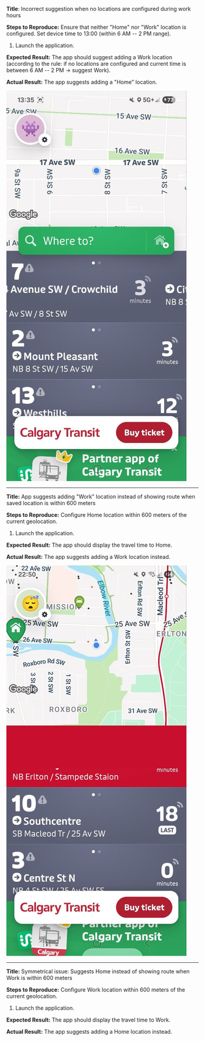 **Title**: Incorrect suggestion when no locations are configured during
work hours

**Steps to Reproduce:**
Ensure that neither "Home" nor "Work" location is configured.
Set device time to 13:00 (within 6 AM -- 2 PM range).

1.  Launch the application.

**Expected Result:**
The app should suggest adding a Work location (according to the rule: if
no locations are configured and current time is between 6 AM -- 2 PM →
suggest Work).

**Actual Result:**
The app suggests adding a "Home" location.

![Screenshot 1](./images/1.jpg)

---

**Title:** App suggests adding "Work" location instead of showing route
when saved location is within 600 meters

**Steps to Reproduce:**
Configure Home location within 600 meters of the current geolocation.

1.  Launch the application.

**Expected Result:**
The app should display the travel time to Home.

**Actual Result:**
The app suggests adding a Work location instead.

![Screenshot 2](./images/2.jpg)

---

**Title:** Symmetrical issue: Suggests Home instead of showing route
when Work is within 600 meters

**Steps to Reproduce:**
Configure Work location within 600 meters of the current geolocation.

1.  Launch the application.

**Expected Result:**
The app should display the travel time to Work.

**Actual Result:**
The app suggests adding a Home location instead.

